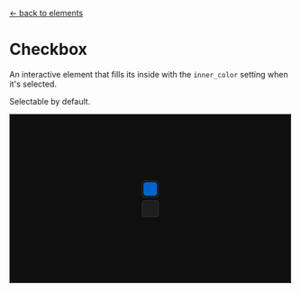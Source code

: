 [<- back to elements](../elements.md)

# Checkbox

An interactive element that fills its inside with the `inner_color` setting when it's selected.

Selectable by default.

![Checkbox Example](../images/checkbox.png)
